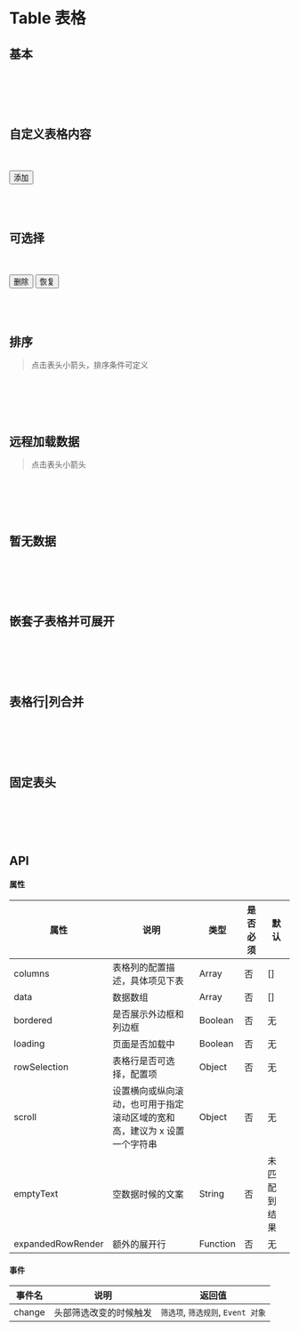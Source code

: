 # Table 表格

##  基本

<br>
<br>

<div>
  <w-table :columns="baseColumns" :data="baseData"></w-table>
</div>
<br>
<br>

## 自定义表格内容

<br>
<br>

<div>
  <button class="inp-btn" @click="addDiy">添加</button>
  <br>
  <br>
  <w-table :columns="diyColumns" :data="diyData"></w-table>
</div>
<br>
<br>

##  可选择

<br>
<br>

<div>
  <button class="inp-btn" @click="selectRemove">删除</button>
  <button class="inp-btn" @click="selectReset">恢复</button>
  <br>
  <br>
  <w-table :rowSelection="{getCheckboxProps, change: selectChange}" :columns="checkboxColumns" :data="checkboxData"></w-table>
</div>
<br>
<br>

##  排序

> 点击表头小箭头，排序条件可定义

<br>
<br>

<div>
  <w-table :loading="false" :columns="sortColumns" :data="sortData"></w-table>
</div>
<br>
<br>

## 远程加载数据

> 点击表头小箭头

<br>
<br>

<div>
  <w-table :loading="ajaxLoading" :columns="ajaxColumns" :data="ajaxData" @change="ajaxChange"></w-table>
</div>
<br>
<br>

## 暂无数据

<br>
<br>

<div>
  <w-table :columns="emptyColumns"></w-table>
</div>
<br>
<br>

## 嵌套子表格并可展开

<br>
<br>

<div>
  <w-table :columns="expandColumns" :data="expandData" :expandedRowRender="expandedRowRender"></w-table>
</div>
<br>
<br>

## 表格行|列合并

<br>
<br>

<div>
  <w-table :columns="mergeColumns" :data="mergeData" bordered></w-table>
</div>
<br>
<br>

## 固定表头

<br>
<br>

<div>
  <w-table :columns="fixColumns" :data="fixData" :scroll="{ x: 1500, y: 240 }"></w-table>
</div>
<br>
<br>


## API

#### 属性

|属性|说明|类型|是否必须|默认|
|---|---|----|-------|---|
|columns|表格列的配置描述，具体项见下表|Array|否|[]|
|data|数据数组|Array|否|[]|
|bordered|是否展示外边框和列边框|Boolean|否|无|
|loading|页面是否加载中|Boolean|否|无|
|rowSelection|表格行是否可选择，配置项|Object|否|无|
|scroll|设置横向或纵向滚动，也可用于指定滚动区域的宽和高，建议为 x 设置一个字符串|Object|否|无|
|emptyText|空数据时候的文案|String|否|未匹配到结果|
|expandedRowRender|额外的展开行|Function|否|无|

#### 事件

|事件名|说明|返回值|
|-----|---|-----|
|change|头部筛选改变的时候触发|`筛选项`, `筛选规则`, `Event 对象`|


<script>
import reqwest from 'reqwest';
import WTable from '../water/table/Table';
import {baseData, baseColumns} from './table/base';
import {diyData, diyColumns, diyDataDemo} from './table/diy';
import {checkboxData, checkboxColumns} from './table/checkbox';
import {sortData, sortColumns} from './table/sort';
import {ajaxColumns} from './table/ajax';
import {emptyColumns} from './table/empty';
import {expandData, expandColumns, expandChildColumns, expandChildData} from './table/expand';
import {mergeData, mergeColumns} from './table/merge';
import {fixData, fixColumns} from './table/fix';


export default {
  data() {
    return {
      baseData,
      baseColumns,
      diyData,
      diyColumns,
      checkboxData,
      checkboxColumns,
      sortData,
      sortColumns,
      ajaxData: [],
      ajaxLoading: false,
      ajaxColumns,
      emptyColumns,
      expandData,
      expandColumns,
      mergeData,
      mergeColumns,
      fixData,
      fixColumns,
      selectCheck: baseData.filter(data => data.name === 'Joe Black'),
    };
  },
  mounted() {
    this.ajaxInit();
  },
  methods: {
    getCheckboxProps:(record, type) => {
      if(type === 'tbody') {
        return {
          disabled: record.name === 'John Brown',
          on: record.name === 'Joe Black',
        };
      }
    },
    selectChange(ev, status, checked, item, itemIdx) {
      this.selectCheck = checked.slice();
    },
    selectRemove() {
      this.checkboxData = this.checkboxData.filter(checkItem => this.selectCheck.findIndex(selectCheckItem => selectCheckItem.name === checkItem.name) < 0);
    },
    selectReset() {
      this.checkboxData = checkboxData.slice();
    },
    ajaxChange(sorter, sortOrder, ev) {
      this.ajaxInit({
        ...sorter,
        sortOrder,
      });
    },
    ajaxInit(params = {}) {
      this.ajaxLoading = true;
      reqwest({
        url: 'https://randomuser.me/api',
        method: 'get',
        data: {
          results: 10,
          ...params,
        },
        type: 'json',
      }).then((data) => {
        this.ajaxLoading = false;
        this.ajaxData = data.results;
      });
    },
    expandedRowRender: (createElement, { dataItem, dataIdx, data}) => {
      return createElement(WTable, {
        style: {
          margin: '-16px -16px -17px',
        },
        props: {
          columns: expandChildColumns,
          data: expandChildData,
        },
      });
    },
    addDiy() {
      this.diyData.push(diyDataDemo);
      this.diyData[this.diyData.length - 1].key = this.diyData.length - 1;
    },
  },
  components: {
    WTable,
  },
};
</script>
<style lang="scss">
@import '../water/icon/style/icon.scss';
@import '../water/tag/style/tag.scss';
@import '../water/form/input/input.scss';
@import '../water/popconfirm/style/popconfirm.scss';
@import '../water/table/style/table.scss';
</style>

